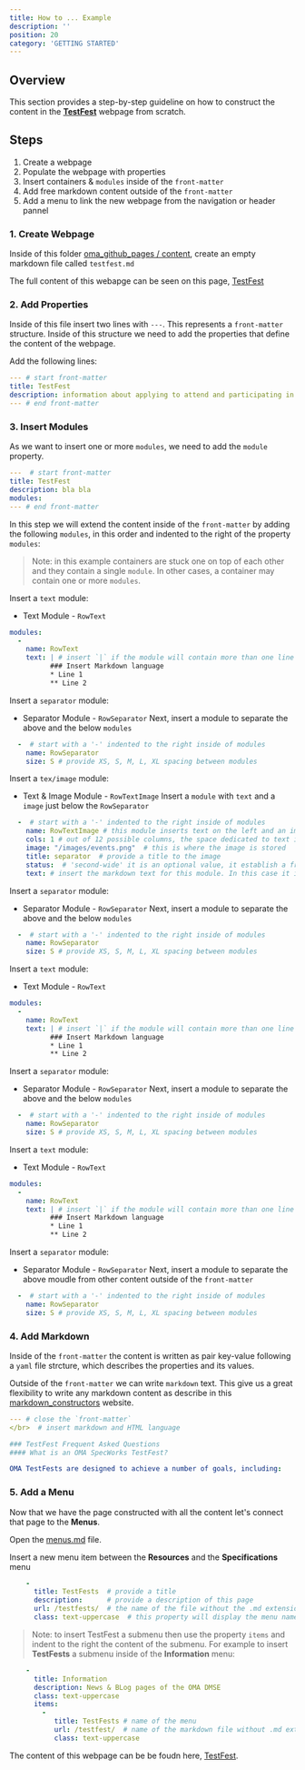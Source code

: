 ```yaml
---
title: How to ... Example
description: ''
position: 20
category: 'GETTING STARTED'
---
```

## Overview
This section provides a step-by-step guideline on how to construct the content in the [**TestFest**](https://lwm2m.openmobilealliance.org/testfests/) webpage from scratch.

## Steps
1. Create a webpage
2. Populate the webpage with properties
3. Insert containers & `modules` inside of the `front-matter`
4. Add free markdown content outside of the `front-matter`
4. Add a menu to link the new webpage from the navigation or header pannel

### 1. Create Webpage
Inside of this folder [oma_github_pages / content](https://github.com/OpenMobileAlliance/oma_github_pages/tree/main/content), create an empty markdown file called `testfest.md`

The full content of this webapge can be seen on this page, [TestFest](https://raw.githubusercontent.com/OpenMobileAlliance/oma_github_pages/main/content/testfests.md)

### 2. Add Properties
Inside of this file insert two lines with `---`. This represents a `front-matter` structure. Inside of this structure we need to add the properties that define the content of the webpage. 

Add the following lines:

```yml
--- # start front-matter
title: TestFest
description: information about applying to attend and participating in an OMA TestFest
--- # end front-matter
```
### 3. Insert Modules
As we want to insert one or more `modules`, we need to add the `module` property.

```yml
---  # start front-matter
title: TestFest
description: bla bla
modules:
--- # end front-matter
```
In this step we will extend the content inside of the `front-matter` by adding the following `modules`, in this order and indented to the right of the property `modules`:

> Note: in this example containers are stuck one on top of each other and they contain a single `module`. In other cases, a container may contain one or more `modules`.

Insert a `text` module:

* Text Module - `RowText`

```yml
modules:
  - 
    name: RowText
    text: | # insert `|` if the module will contain more than one line of markdown text
          ### Insert Markdown language
          * Line 1
          ** Line 2
```
Insert a `separator` module:

* Separator Module - `RowSeparator`
Next, insert a module to separate the above and the below `modules`

```yml
  -  # start with a '-' indented to the right inside of modules
    name: RowSeparator
    size: S # provide XS, S, M, L, XL spacing between modules

```
Insert a `tex/image` module:

* Text & Image Module - `RowTextImage`
Insert a `module` with `text` and a `image` just below the `RowSeparator`

```yml
  -  # start with a '-' indented to the right inside of modules
    name: RowTextImage # this module inserts text on the left and an image on the right
    cols: 1 # out of 12 possible columns, the space dedicated to text is 1
    image: "/images/events.png"  # this is where the image is stored
    title: separator  # provide a title to the image
    status:  # 'second-wide' it is an optional value, it establish a framework around the image
    text: # insert the markdown text for this module. In this case it is empty. This module RowTextImage was used to center the image.
```
Insert a `separator` module:

* Separator Module - `RowSeparator`
Next, insert a module to separate the above and the below `modules`

```yml
  -  # start with a '-' indented to the right inside of modules
    name: RowSeparator
    size: S # provide XS, S, M, L, XL spacing between modules

```
Insert a `text` module:

* Text Module - `RowText`

```yml
modules:
  - 
    name: RowText
    text: | # insert `|` if the module will contain more than one line of markdown text
          ### Insert Markdown language
          * Line 1
          ** Line 2
```
Insert a `separator` module:

* Separator Module - `RowSeparator`
Next, insert a module to separate the above and the below `modules`

```yml
  -  # start with a '-' indented to the right inside of modules
    name: RowSeparator
    size: S # provide XS, S, M, L, XL spacing between modules

```
Insert a `text` module:

* Text Module - `RowText`

```yml
modules:
  - 
    name: RowText
    text: | # insert `|` if the module will contain more than one line of markdown text
          ### Insert Markdown language
          * Line 1
          ** Line 2
```
Insert a `separator` module:

* Separator Module - `RowSeparator`
Next, insert a module to separate the above moudle from other content outside of the `front-matter`

```yml
  -  # start with a '-' indented to the right inside of modules
    name: RowSeparator
    size: S # provide XS, S, M, L, XL spacing between modules

```
### 4. Add Markdown
Inside of the `front-matter` the content is written as pair key-value following a `yaml` file strcture, which describes the properties and its values.

Outside of the `front-matter` we can write `markdown` text. This give us a great flexibility to write any markdown content as describe in this [markdown_constructors](https://standards-hub.github.io/markdown_constructors/) website.

```yml
--- # close the `front-matter`
</br>  # insert markdown and HTML language

### TestFest Frequent Asked Questions
#### What is an OMA SpecWorks TestFest?

OMA TestFests are designed to achieve a number of goals, including:

```
### 5. Add a Menu
Now that we have the page constructed with all the content let's connect that page to the **Menus**.

Open the [menus.md](https://github.com/OpenMobileAlliance/oma_github_pages/tree/main/content) file.

Insert a new menu item between the **Resources** and the **Specifications** menu

```yml
    -
      title: TestFests  # provide a title
      description:      # provide a description of this page
      url: /testfests/  # the name of the file without the .md extension
      class: text-uppercase  # this property will display the menu name on uppercase
```
> Note: to insert TestFest a submenu then use the property `items` and indent to the right the content of the submenu. For example to insert **TestFests** a submenu inside of the **Information** menu:

```yml
    - 
      title: Information
      description: News & BLog pages of the OMA DMSE
      class: text-uppercase
      items:
        - 
           title: TestFests # name of the menu
           url: /testfest/  # name of the markdown file without .md extension
           class: text-uppercase
```

The content of this webpage can be be foudn here, [TestFest](https://raw.githubusercontent.com/OpenMobileAlliance/oma_github_pages/main/content/testfests.md).